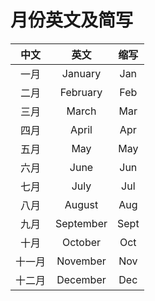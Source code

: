 ﻿# 月份英文及简写

中文|英文|缩写
:--:|:--:|:--:
一月|January|Jan 
二月|February|Feb
三月|March|Mar
四月|April|Apr
五月|May|May
六月|June|Jun
七月|July|Jul
八月|August|Aug
九月|September|Sept
十月|October|Oct
十一月|November|Nov
十二月|December|Dec
